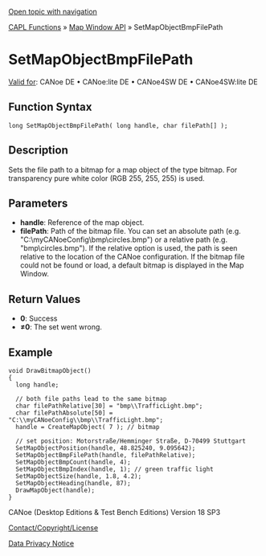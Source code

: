 [Open topic with navigation](../../../../../CANoeDEFamily.htm#Topics/CAPLFunctions/MapWindowAPI/Functions/CAPLfunctionSetMapObjectBmpFilePath.md)

[CAPL Functions](../../CAPLfunctions.md) » [Map Window API](../CAPLfunctionMapWindowAPI.md) » SetMapObjectBmpFilePath

# SetMapObjectBmpFilePath

[Valid for](../../../Shared/FeatureAvailability.md): CANoe DE • CANoe:lite DE • CANoe4SW DE • CANoe4SW:lite DE

## Function Syntax

```plaintext
long SetMapObjectBmpFilePath( long handle, char filePath[] );
```

## Description

Sets the file path to a bitmap for a map object of the type bitmap. For transparency pure white color (RGB 255, 255, 255) is used.

## Parameters

- **handle**: Reference of the map object.
- **filePath**: Path of the bitmap file. You can set an absolute path (e.g. "C:\myCANoeConfig\bmp\circles.bmp") or a relative path (e.g. "bmp\circles.bmp"). If the relative option is used, the path is seen relative to the location of the CANoe configuration. If the bitmap file could not be found or load, a default bitmap is displayed in the Map Window.

## Return Values

- **0**: Success
- **≠0**: The set went wrong.

## Example

```plaintext
void DrawBitmapObject()
{
  long handle;

  // both file paths lead to the same bitmap
  char filePathRelative[30] = "bmp\\TrafficLight.bmp";
  char filePathAbsolute[50] = "C:\\myCANoeConfig\\bmp\\TrafficLight.bmp";
  handle = CreateMapObject( 7 ); // bitmap

  // set position: Motorstraße/Hemminger Straße, D-70499 Stuttgart
  SetMapObjectPosition(handle, 48.825240, 9.095642);
  SetMapObjectBmpFilePath(handle, filePathRelative);
  SetMapObjectBmpCount(handle, 4);
  SetMapObjectBmpIndex(handle, 1); // green traffic light
  SetMapObjectSize(handle, 1.8, 4.2);
  SetMapObjectHeading(handle, 87);
  DrawMapObject(handle);
}
```

CANoe (Desktop Editions & Test Bench Editions) Version 18 SP3

[Contact/Copyright/License](../../../Shared/ContactCopyrightLicense.md)

[Data Privacy Notice](https://www.vector.com/int/en/company/get-info/privacy-policy/)
